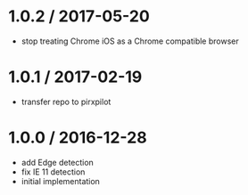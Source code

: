 
1.0.2 / 2017-05-20
==================

 * stop treating Chrome iOS as a Chrome compatible browser

1.0.1 / 2017-02-19
==================

 * transfer repo to pirxpilot

1.0.0 / 2016-12-28
==================

 * add Edge detection
 * fix IE 11 detection
 * initial implementation

